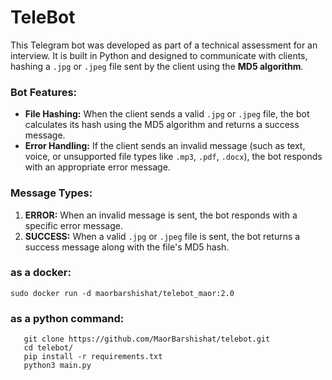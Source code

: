 # TeleBot

This Telegram bot was developed as part of a technical assessment for an interview. It is built in Python and designed to communicate with clients, hashing a `.jpg` or `.jpeg` file sent by the client using the **MD5 algorithm**.

### Bot Features:
- **File Hashing:** When the client sends a valid `.jpg` or `.jpeg` file, the bot calculates its hash using the MD5 algorithm and returns a success message.
- **Error Handling:** If the client sends an invalid message (such as text, voice, or unsupported file types like `.mp3`, `.pdf`, `.docx`), the bot responds with an appropriate error message.

### Message Types:
1. **ERROR:** When an invalid message is sent, the bot responds with a specific error message.
2. **SUCCESS:** When a valid `.jpg` or `.jpeg` file is sent, the bot returns a success message along with the file's MD5 hash.

### as a docker:
```
sudo docker run -d maorbarshishat/telebot_maor:2.0
```

### as a python command:
 ```
    git clone https://github.com/MaorBarshishat/telebot.git
    cd telebot/
    pip install -r requirements.txt
    python3 main.py
```
